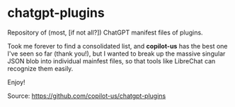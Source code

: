# chatgpt-plugins
Repository of (most, [if not all?]) ChatGPT manifest files of plugins.

Took me forever to find a consolidated list, and **copilot-us** has the best one I've seen so far (thank you!), but I wanted to break up the massive singular JSON blob into individual mainfest files, so that tools like LibreChat can recognize them easily.

Enjoy!

Source: https://github.com/copilot-us/chatgpt-plugins
